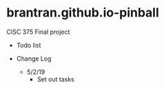 # brantran.github.io-pinball
CISC 375 Final project

+ Todo list

+ Change Log
  + 5/2/19
    + Set out tasks

